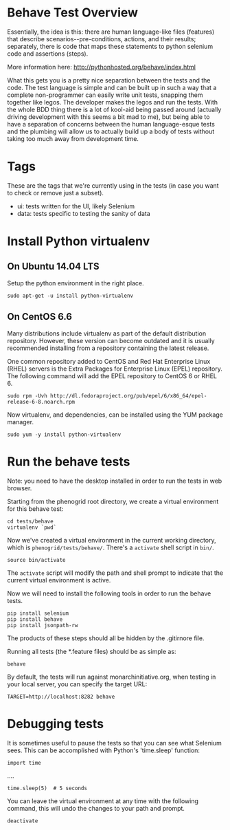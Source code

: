 # Behave Test Overview

Essentially, the idea is this: there are human language-like files
(features) that describe scenarios--pre-conditions, actions, and
their results; separately, there is code that maps these statements
to python selenium code and assertions (steps).

More information here: http://pythonhosted.org/behave/index.html

What this gets you is a pretty nice separation between the tests and
the code. The test language is simple and can be built up in such a
way that a complete non-programmer can easily write unit tests,
snapping them together like legos. The developer makes the legos and
run the tests. With the whole BDD thing there is a lot of kool-aid
being passed around (actually driving development with this seems a
bit mad to me), but being able to have a separation of concerns
between the human language-esque tests and the plumbing will allow
us to actually build up a body of tests without taking too much away
from development time.

# Tags

These are the tags that we're currently using in the tests (in case
you want to check or remove just a subset).

- ui: tests written for the UI, likely Selenium
- data: tests specific to testing the sanity of data

# Install Python virtualenv

## On Ubuntu 14.04 LTS

Setup the python environment in the right place.

````
sudo apt-get -u install python-virtualenv
````

## On CentOS 6.6

Many distributions include virtualenv as part of the default distribution repository. However, these version can become outdated and it is usually recommended installing from a repository containing the latest release.

One common repository added to CentOS and Red Hat Enterprise Linux (RHEL) servers is the Extra Packages for Enterprise Linux (EPEL) repository. The following command will add the EPEL repository to CentOS 6 or RHEL 6.

````
sudo rpm -Uvh http://dl.fedoraproject.org/pub/epel/6/x86_64/epel-release-6-8.noarch.rpm
````

Now virtualenv, and dependencies, can be installed using the YUM package manager.

````
sudo yum -y install python-virtualenv
````

# Run the behave tests

Note: you need to have the desktop installed in order to run the tests in web browser. 

Starting from the phenogrid root directory, we create a virtual environment for this behave test:

````
cd tests/behave
virtualenv `pwd`
````

Now we've created a virtual environment in the current working directory, which is `phenogrid/tests/behave/`. There's a `activate` shell script in `bin/`.

````
source bin/activate
````

The `activate` script will modify the path and shell prompt to indicate that the current virtual environment is active.

Now we will need to install the following tools in order to run the behave tests.

````
pip install selenium
pip install behave
pip install jsonpath-rw
````

The products of these steps should all be hidden by the .gitirnore file.

Running all tests (the *.feature files) should be as simple as:

````
behave
````

By default, the tests will run against monarchinitiative.org, when testing in your local server, you can specify the target URL:

````
TARGET=http://localhost:8282 behave
````

# Debugging tests

It is sometimes useful to pause the tests so that you can see what Selenium sees. This can
be accomplished with Python's 'time.sleep' function:

````
import time
````

....


````
time.sleep(5)  # 5 seconds
````

You can leave the virtual environment at any time with the following command, this will undo the changes to your path and prompt.

````
deactivate
````
